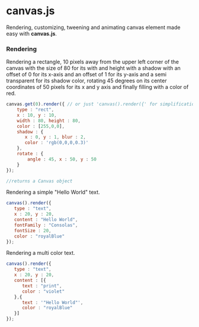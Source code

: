 # canvas.js
Rendering, customizing, tweening and animating canvas element made easy with **canvas.js**. 

### Rendering
Rendering a rectangle, 10 pixels away from the upper left corner of the canvas with the size of 80 for its with and height with a shadow with an offset of 0 for its x-axis and an offset of 1 for its y-axis and a semi transparent for its shadow color, rotating 45 degrees on its center coordinates of 50 pixels for its x and y axis and finally filling with a color of red. 
```javascript
canvas.get(0).render({ // or just 'canvas().render({' for simplification
    type : "rect", 
    x : 10, y : 10,
    width : 80, height : 80,
    color : [255,0,0],
    shadow : {
       x : 0, y : 1, blur : 2,
       color : 'rgb(0,0,0,0.3)' 
    }, 
    rotate : {
        angle : 45, x : 50, y : 50
    } 
});

//returns a Canvas object
```

Rendering a simple "Hello World" text.

```javascript
canvas().render({
   type : "text", 
   x : 20, y : 20,
   content : "Hello World", 
   fontFamily : "Consolas", 
   fontSize : 20,
   color : "royalBlue"
});

```

Rendering a multi color text. 

```javascript
canvas().render({
   type : "text", 
   x : 20, y : 20,
   content : [{
      text : "print", 
      color : "violet"
   },{
      text : '"Hello World"', 
      color : "royalBlue" 
   }] 
});

```
